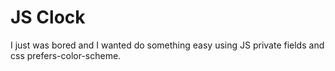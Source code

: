 
# JS Clock

I just was bored and I wanted do something easy using JS private fields and css prefers-color-scheme.
